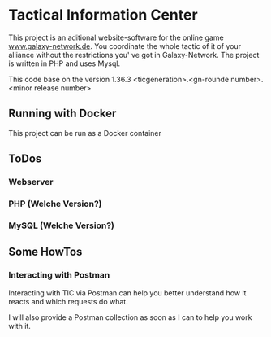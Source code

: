 # Tactical Information Center
This project is an aditional website-software for the online game www.galaxy-network.de.
You coordinate the whole tactic of it of your alliance without the restrictions you' ve got in Galaxy-Network. 
The project is written in PHP and uses Mysql.

This code base on the version 1.36.3
\<ticgeneration>.\<gn-rounde number>.\<minor release number>

## Running with Docker

This project can be run as a Docker container

## ToDos

### Webserver

### PHP (Welche Version?)

### MySQL (Welche Version?)

## Some HowTos

### Interacting with Postman

Interacting with TIC via Postman can help you better understand how it reacts and which requests do what.

I will also provide a Postman collection as soon as I can to help you work with it.

